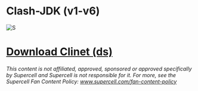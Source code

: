 # Clash-JDK (v1-v6)
![S](https://i.ibb.co/Kz9Pnbw1/IMG-20250617-203616-166.jpg)
# [Download Clinet (ds)](https://dsc.gg/ClashJdk)
###### This content is not affiliated, approved, sponsored or approved specifically by Supercell and Supercell is not responsible for it. For more, see the Supercell Fan Content Policy: www.supercell.com/fan-content-policy
